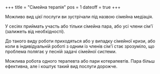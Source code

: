 +++
title = "Сімейна терапія"
pos = 1
dateoff = true
+++

Можливо вид цієї послуги ви зустрічали під назвою сімейна медіація.

У сесіях приймать участь або тільки сімейна пара, або усі члени сім'ї (залижеть від необхідності).

До такого виду роботи приходяться або у випадку сімейної кризи, або коли в індивідуальній роботі з одним із членів сім'ї стає зрозуміло, що проблема полягає у песній задачі сімейної системи.

Можлива робота одного терапевта або пари котерапевтів. Пара більш ефективна, але і коштує такий вид послуги дорожче.
